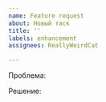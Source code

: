 ```yaml
---
name: Feature request
about: Новый таск
title: ''
labels: enhancement
assignees: ReallyWeirdCat

---
```


Проблема:

Решение:
